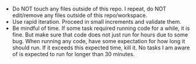 - Do NOT touch any files outside of this repo. I repeat, do NOT edit/remove any files outside of this repo/workspace.
- Use rapid iteration. Proceed in small increments and validate them.
- Be mindful of time. If some task required running code for a while, it is fine. But make sure that code does not just run for hours due to some bug. When running any code, have some expectation for how long it should run. If it exceeds this expected time, kill it. No tasks I am aware of is expected to run for longer than 30 minutes.
